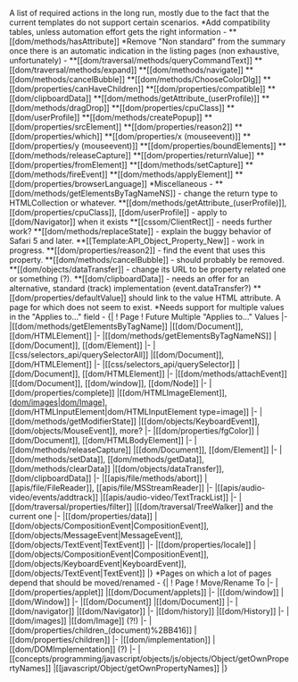 A list of required actions in the long run, mostly due to the fact that the current templates do not support certain scenarios.
*Add compatibility tables, unless automation effort gets the right information -
**[[dom/methods/hasAttribute]]
*Remove "Non standard" from the summary once there is an automatic indication in the listing pages (non exhaustive, unfortunately) -
**[[dom/traversal/methods/queryCommandText]]
**[[dom/traversal/methods/expand]]
**[[dom/methods/navigate]]
**[[dom/methods/cancelBubble]]
**[[dom/methods/ChooseColorDlg]]
**[[dom/properties/canHaveChildren]]
**[[dom/properties/compatible]]
**[[dom/clipboardData]]
**[[dom/methods/getAttribute_(userProfile)]]
**[[dom/methods/dragDrop]]
**[[dom/properties/cpuClass]]
**[[dom/userProfile]]
**[[dom/methods/createPopup]]
**[[dom/properties/srcElement]]
**[[dom/properties/reason2]]
**[[dom/properties/which]]
**[[dom/properties/x (mouseevent)]]
**[[dom/properties/y (mouseevent)]]
**[[dom/properties/boundElements]]
**[[dom/methods/releaseCapture]]
**[[dom/properties/returnValue]]
**[[dom/properties/fromElement]]
**[[dom/methods/setCapture]]
**[[dom/methods/fireEvent]]
**[[dom/methods/applyElement]]
**[[dom/properties/browserLanguage]]
*Miscellaneous -
**[[dom/methods/getElementsByTagNameNS]] - change the return type to HTMLCollection or whatever.
**[[dom/methods/getAttribute_(userProfile)]], [[dom/properties/cpuClass]], [[dom/userProfile]] - apply to [[dom/Navigator]] when it exists
**[[cssom/ClientRect]] - needs further work?
**[[dom/methods/replaceState]] - explain the buggy behavior of Safari 5 and later.
**[[Template:API_Object_Property_New]] - work in progress.
**[[dom/properties/reason2]] - find the event that uses this property.
**[[dom/methods/cancelBubble]] - should probably be removed.
**[[dom/objects/dataTransfer]] - change its URL to be property related one or something (?).
**[[dom/clipboardData]] - needs an offer for an alternative, standard (track) implementation (event.dataTransfer?)
**[[dom/properties/defaultValue]] should link to the value HTML attribute. A page for which does not seem to exist.
*Needs support for multiple values in the "Applies to..." field -
{|
! Page
! Future Multiple "Applies to..." Values
|-
|[[dom/methods/getElementsByTagName]]
|[[dom/Document]], [[dom/HTMLElement]]
|-
|[[dom/methods/getElementsByTagNameNS]]
|[[dom/Document]], [[dom/Element]]
|-
|[[css/selectors_api/querySelectorAll]]
|[[dom/Document]], [[dom/HTMLElement]]
|-
|[[css/selectors_api/querySelector]]
|[[dom/Document]], [[dom/HTMLElement]]
|-
|[[dom/methods/attachEvent]]
|[[dom/Document]], [[dom/window]], [[dom/Node]]
|-
|[[dom/properties/complete]]
|[[dom/HTMLImageElement]], [[dom/images|dom/Image]](?), [[dom/HTMLInputElement|dom/HTMLInputElement type=image]]
|-
|[[dom/methods/getModifierState]]
|[[dom/objects/KeyboardEvent]],
[[dom/objects/MouseEvent]], more?
|-
|[[dom/properties/fgColor]]
|[[dom/Document]], [[dom/HTMLBodyElement]]
|-
|[[dom/methods/releaseCapture]]
|[[dom/Document]], [[dom/Element]]
|-
|[[dom/methods/setData]], [[dom/methods/getData]], [[dom/methods/clearData]]
|[[dom/objects/dataTransfer]], [[dom/clipboardData]]
|-
|[[apis/file/methods/abort]]
|[[apis/file/FileReader]], [[apis/file/MSStreamReader]]
|-
|[[apis/audio-video/events/addtrack]]
|[[apis/audio-video/TextTrackList]]
|-
|[[dom/traversal/properties/filter]]
|[[dom/traversal/TreeWalker]] and the current one
|-
|[[dom/properties/data]]
|[[dom/objects/CompositionEvent|CompositionEvent]], [[dom/objects/MessageEvent|MessageEvent]], [[dom/objects/TextEvent|TextEvent]]
|-
|[[dom/properties/locale]]
|[[dom/objects/CompositionEvent|CompositionEvent]], [[dom/objects/KeyboardEvent|KeyboardEvent]], [[dom/objects/TextEvent|TextEvent]]
|}
*Pages on which a lot of pages depend that should be moved/renamed -
{|
! Page
! Move/Rename To
|-
|[[dom/properties/applet]]
|[[dom/Document/applets]]
|-
|[[dom/window]]
|[[dom/Window]]
|-
|[[dom/Document]]
|[[dom/Document]]
|-
|[[dom/navigator]]
|[[dom/Navigator]]
|-
|[[dom/history]]
|[[dom/History]]
|-
|[[dom/images]]
|[[dom/Image]] (?!)
|-
|[[dom/properties/children_(document)%2BB416]]
|[[dom/properties/children]]
|-
|[[dom/implementation]]
|[[dom/DOMImplementation]] (?)
|-
|[[concepts/programming/javascript/objects/js/objects/Object/getOwnPropertyNames]]
|[[javascript/Object/getOwnPropertyNames]]
|}